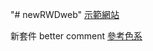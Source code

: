 "# newRWDweb"
[示範網站](https://youtu.be/CjVGp5kGHxA?t=11762)

新套件 better comment
[參考色系](https://www.ysdaima.com/morandicolor#google_vignette)

<!-- ! -->
<!-- ? -->
<!-- // -->
<!-- | -->
<!-- * -->
